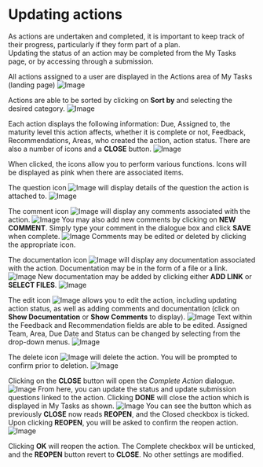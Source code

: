 # Updating actions

As actions are undertaken and completed, it is important to keep track of their progress, particularly if they form part of a plan.  
Updating the status of an action may be completed from the My Tasks page, or by accessing through a submission.

All actions assigned to a user are displayed in the Actions area of My Tasks (landing page)
![Image](../assets/screenshots/jobs/MyTasks.png)

Actions are able to be sorted by clicking on **Sort by** and selecting the desired category.
![Image](../assets/screenshots/jobs/sortActions.png) 

Each action displays the following information: Due, Assigned to, the maturity level this action affects, whether it is complete or not, Feedback, Recommendations, Areas, who created the action, action status. There are also a number of icons and a **CLOSE** button.
![Image](../assets/screenshots/jobs/actionSummary.png)

When clicked, the icons allow you to perform various functions. Icons will be displayed as pink when there are associated items.

The question icon ![Image](../assets/screenshots/jobs/questionIcon.png) will display details of the question the action is attached to.
![Image](../assets/screenshots/jobs/actionQdetails.png)

The comment icon ![Image](../assets/screenshots/jobs/commentIcon.png) will display any comments associated with the action. 
![Image](../assets/screenshots/jobs/actionCommentdetails.png)
You may also add new comments by clicking on **NEW COMMENT**. Simply type your comment in the dialogue box and click **SAVE** when complete.
![Image](../assets/screenshots/jobs/addComment.png)
Comments may be edited or deleted by clicking the appropriate icon.

The documentation icon ![Image](../assets/screenshots/jobs/documentationIcon.png) will display any documentation associated with the action. Documentation may be in the form of a file or a link.
![Image](../assets/screenshots/jobs/actionDocdetails.png)
New documentation may be added by clicking either **ADD LINK** or **SELECT FILES**.
![Image](../assets/screenshots/jobs/addDoc.png)

The edit icon ![Image](../assets/screenshots/jobs/editIcon.png) allows you to edit the action, including updating action status, as well as adding comments and documentation (click on **Show Documentation** or **Show Comments** to display).
![Image](../assets/screenshots/jobs/editAction.png)
Text within the Feedback and Recommendation fields are able to be edited. Assigned Team, Area, Due Date and Status can be changed by selecting from the drop-down menus.
![Image](../assets/screenshots/jobs/editActionDropDowns.png)


The delete icon ![Image](../assets/screenshots/jobs/deleteIcon.png) will delete the action. You will be prompted to confirm prior to deletion.
![Image](../assets/screenshots/jobs/deleteAction.png)  

Clicking on the **CLOSE** button will open the _Complete Action_ dialogue.
![Image](../assets/screenshots/jobs/complete-action.png)
From here, you can update the status and update submission questions linked to the action.
Clicking **DONE** will close the action which is displayed in My Tasks as shown.
![Image](../assets/screenshots/jobs/closedAction.png)
You can see the button which as previously **CLOSE** now reads **REOPEN**, and the Closed checkbox is ticked. Upon clicking **REOPEN**, you will be asked to confirm the reopen action.
![Image](../assets/screenshots/jobs/reopenAction.png)  

Clicking **OK** will reopen the action. The Complete checkbox will be unticked, and the **REOPEN** button revert to **CLOSE**. No other settings are modified. 